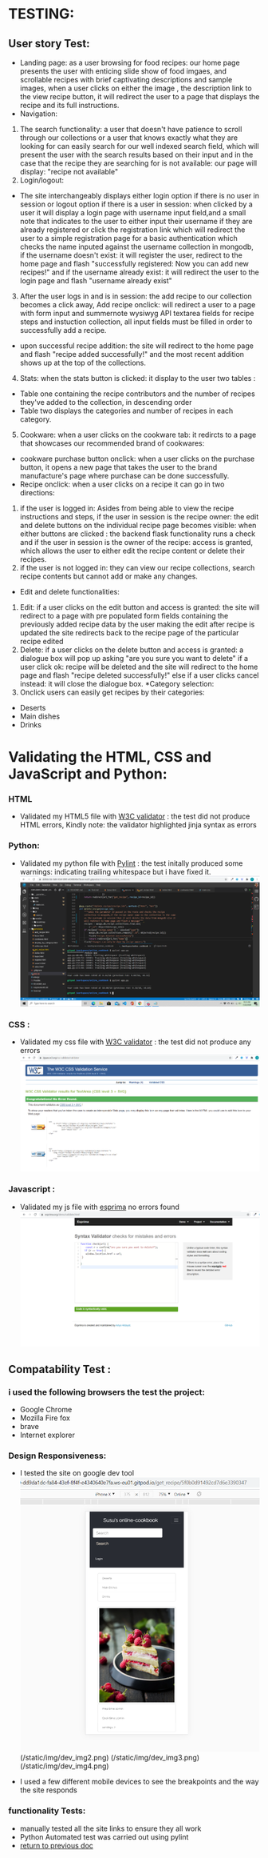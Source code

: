 # TESTING: 
## User story Test:
* Landing page: as a user browsing for food recipes: our home page presents the user with enticing slide show of food imgaes, and scrollable
recipes with brief captivating descriptions and sample images, when a user clicks on either the image , the description link to the view recipe 
button, it will redirect the user to a page that displays the recipe and its full instructions.
* Navigation: 
1. The search functionality: a user that doesn't have patience to scroll through our collections or a user that knows exactly what they are
looking for can easily search for our well indexed search field, which will present the user with the search results based on their input
and in the case that the recipe they are searching for is not available: our page will display: "recipe not available" 
2. Login/logout: 
* The site interchangeably displays either login option if there is no user in session or logout option if there is a user in session: when clicked by a user it will display a login page with username input
field,and a small note that indicates to the user to either input their username if they are already registered or click the registration link which will
redirect the user to a simple registration page for a basic authentication which checks the name inputed against the username collection in
mongodb, if the username doesn't exist: it will register the user, redirect to the home page and flash "successfully registered: Now you can add new recipes!"
and if the username already exist: it will redirect the user to the login page and flash "username already exist"
3. After the user logs in and is in session: the add recipe to our collection becomes a click away,
Add recipe onclick: will redirect a user to a page with form input and summernote wysiwyg API textarea fields for recipe steps and instuction collection, all input fields must be
filled in order to successfully add a recipe.
* upon successful recipe addition: the site will redirect to the home page and flash "recipe added successfully!" and the most recent addition
shows up at the top of the collections.
4. Stats: when the stats button is clicked: it display to the user two tables :
* Table one containing the recipe contributors and the number of recipes they've added to the collection, in descending order
* Table two displays the categories and number of recipes in each category.
5. Cookware: when a user clicks on the cookware tab: it redircts to a page that showcases our recommended brand of cookwares:
* cookware purchase button onclick: when a user clicks on the purchase button, it opens a new page that takes the user to the brand manufacture's
page where purchase can be done successfully.
* Recipe onclick: when a user clicks on a recipe it can go in two directions:
1. if the user is logged in: Asides from being able to view the recipe instructions and steps, if the user in session is the recipe owner:
the edit and delete buttons on the individual recipe page becomes visible: when either buttons are clicked : the backend flask functionality
runs a check and if the user in session is the owner of the recipe: access is granted, which allows the user to either edit the
recipe content or delete their recipes.
2. if the user is not logged in: they can view our recipe collections, search recipe contents but cannot add or make any changes.
* Edit and delete functionalities:
1. Edit: if a user clicks on the edit button and access is granted: the site will redirect to a page with pre populated form fields containing
the previously added recipe data by the user making the edit after recipe is updated the site redirects back to the recipe page of the particular
recipe edited
2. Delete: if a user clicks on the delete button and access is granted: a dialogue box will pop up asking "are you sure you want to delete"
if a user click ok: recipe will be deleted and the site will redirect to the home page and flash "recipe deleted successfully!"
else if a user clicks cancel instead: it will close the dialogue box.
*Category selection:
1.  Onclick users  can easily get recipes by their categories:
* Deserts
* Main dishes
* Drinks

# Validating the HTML, CSS and JavaScript and Python:
### HTML
* Validated my HTML5 file with  [W3C validator](https://validator.w3.org) : the test did not produce HTML errors, Kindly note:
the validator highlighted jinja syntax as errors
### Python:
* Validated my python file with  [Pylint](https://www.pylint.org/#install) : the test initally produced some warnings: indicating trailing whitespace
but i have fixed it.
![python validation](/static/img/python_pylint_test.png)

### CSS :
* Validated my css file with  [W3C validator](https://jigsaw.w3.org/css-validator/validator) : the test did not produce any errors
![css validation](/static/img/cssvalidation.png)
### Javascript  :
* Validated my js file with [esprima](https://esprima.org/demo/validate.html) no errors found
![Javascript validation](/static/img/jsvalidation.png)
## Compatability Test :
### i used the following browsers the test the project:
* Google Chrome
* Mozilla Fire fox
* brave 
* Internet explorer
### Design Responsiveness:
* I tested the site on google dev tool
![google dev tool](/static/img/dev_img1.png)
(/static/img/dev_img2.png)
(/static/img/dev_img3.png)
(/static/img/dev_img4.png)

* I used a few different mobile devices to see the breakpoints and the way the site responds
### functionality Tests:
* manually tested all the site links to ensure they all work
* Python Automated test was carried out using pylint
* [return to previous doc](https://github.com/Teemamin/online_cookbook/blob/master/README.md)